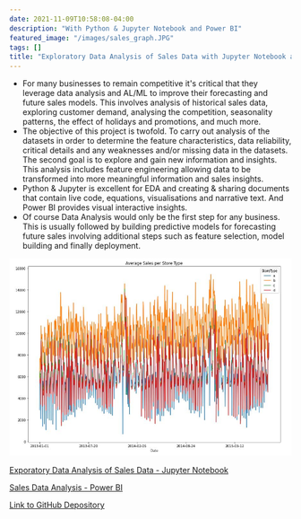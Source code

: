```yaml
---
date: 2021-11-09T10:58:08-04:00
description: "With Python & Jupyter Notebook and Power BI"
featured_image: "/images/sales_graph.JPG"
tags: []
title: "Exploratory Data Analysis of Sales Data with Jupyter Notebook and Power BI"
---
```


* For many businesses to remain competitive it's critical that they leverage data analysis and AL/ML to improve their forecasting and future sales models. This involves analysis of historical sales data, exploring customer demand, analysing the competition, seasonality patterns, the effect of holidays and promotions, and much more.
* The objective of this project is twofold. To carry out analysis of the datasets in order to determine the feature characteristics, data reliability, critical details and any weaknesses and/or missing data in the datasets. The second goal is to explore and gain new information and insights. This analysis includes feature engineering allowing data to be transformed into more meaningful information and sales insights.  
* Python & Jupyter is excellent for EDA and creating & sharing documents that contain live code, equations, visualisations and narrative text. And Power BI provides visual interactive insights.
* Of course Data Analysis would only be the first step for any business. This is usually followed by building predictive models for forecasting future sales involving additional steps such as feature selection, model building and finally deployment.
 


[![](/images/sales_graph.JPG)](https://eamoned.github.io/Sales-Data-Analysis/)

[Exporatory Data Analysis of Sales Data - Jupyter Notebook](https://eamoned.github.io/Sales-Data-Analysis/)

[Sales Data Analysis - Power BI](https://app.powerbi.com/view?r=eyJrIjoiZmFlMmY4MmEtNzIyMC00YTE5LTk1ZTktM2RiMDk5ZTNiNTM2IiwidCI6Ijg3YzljNDEwLWY1Y2ItNDA0Ny1iOGQ5LTBlZGM0MTllZDUyMSJ9&pageName=ReportSection)

[Link to GitHub Depository](https://github.com/Eamoned/Sales-Data-Analysis)
